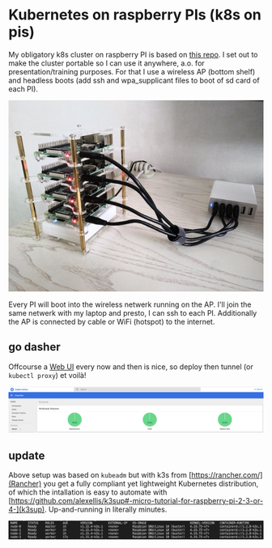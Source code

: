 # Kubernetes on raspberry PIs (k8s on pis)

My obligatory k8s cluster on raspberry PI is based on [this repo](https://github.com/alexellis/k8s-on-raspbian). I set out to make the cluster portable so I can use it anywhere, a.o. for presentation/training purposes. For that I use a wireless AP (bottom shelf) and headless boots (add ssh and wpa_supplicant files to boot of sd card of each PI).

![k8s on pis](k8spis.jpg)

Every PI will boot into the wireless netwerk running on the AP. I'll join the same netwerk with my laptop and presto, I can ssh to each PI. Additionally the AP is connected by cable or WiFi (hotspot) to the internet.

## go dasher

Offcourse a [Web UI](https://kubernetes.io/docs/tasks/access-application-cluster/web-ui-dashboard/) every now and then is nice, so deploy then tunnel (or `kubectl proxy`) et voilà!

![dasbhoard](dasher.png)

## update

Above setup was based on `kubeadm` but with k3s from [https://rancher.com/](Rancher) you get a fully compliant yet lightweight Kubernetes distribution, of which the intallation is easy to automate with [https://github.com/alexellis/k3sup#-micro-tutorial-for-raspberry-pi-2-3-or-4-](k3sup). Up-and-running in literally minutes.

![cluster](k3s.png)